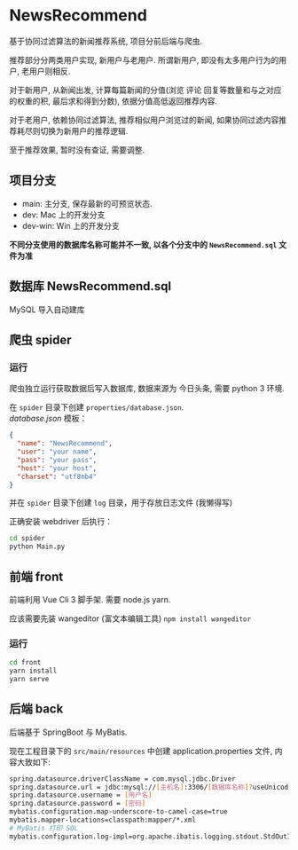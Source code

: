 # NewsRecommend

基于协同过滤算法的新闻推荐系统, 项目分前后端与爬虫. 

推荐部分分两类用户实现, 新用户与老用户. 所谓新用户, 即没有太多用户行为的用户, 老用户则相反. 

对于新用户, 从新闻出发, 计算每篇新闻的分值(浏览 评论 回复等数量和与之对应的权重的积, 最后求和得到分数), 依据分值高低返回推荐内容.

对于老用户, 依赖协同过滤算法, 推荐相似用户浏览过的新闻, 如果协同过滤内容推荐耗尽则切换为新用户的推荐逻辑. 

至于推荐效果, 暂时没有查证, 需要调整. 

## 项目分支
- main: 主分支, 保存最新的可预览状态.
- dev: Mac 上的开发分支
- dev-win: Win 上的开发分支

**不同分支使用的数据库名称可能并不一致, 以各个分支中的 `NewsRecommend.sql` 文件为准**

## 数据库 NewsRecommend.sql
MySQL 导入自动建库

## 爬虫 spider

### 运行
爬虫独立运行获取数据后写入数据库, 数据来源为 今日头条, 需要 python 3 环境.

在 `spider` 目录下创建 `properties/database.json`.   
*database.json* 模板：
``` json
{
  "name": "NewsRecommend",
  "user": "your name",
  "pass": "your pass",
  "host": "your host",
  "charset": "utf8mb4"
}
``` 

并在 `spider` 目录下创建 `log` 目录，用于存放日志文件 (我懒得写)

正确安装 webdriver 后执行：

``` sh
cd spider
python Main.py
```

## 前端 front

前端利用 Vue Cli 3 脚手架. 需要 node.js yarn.

应该需要先装 wangeditor (富文本编辑工具) `npm install wangeditor`

### 运行
``` sh
cd front
yarn install
yarn serve
```

<!-- ### 页面浏览
``` sh
localhost:8071/         # 首页
localhost:8071/article  # 文章阅读页
localhost:8071/self     # 个人中心
localhost:8071/search   # 搜索页面
# ...
``` -->

## 后端 back

后端基于 SpringBoot 与 MyBatis. 

现在工程目录下的 `src/main/resources` 中创建 application.properties 文件, 内容大致如下: 

``` sh
spring.datasource.driverClassName = com.mysql.jdbc.Driver
spring.datasource.url = jdbc:mysql://[主机名]:3306/[数据库名称]?useUnicode=true&characterEncoding=utf8&useSSL=true
spring.datasource.username = [用户名]
spring.datasource.password = [密码]
mybatis.configuration.map-underscore-to-camel-case=true
mybatis.mapper-locations=classpath:mapper/*.xml
# MyBatis 打印 SQL
mybatis.configuration.log-impl=org.apache.ibatis.logging.stdout.StdOutImpl
```
